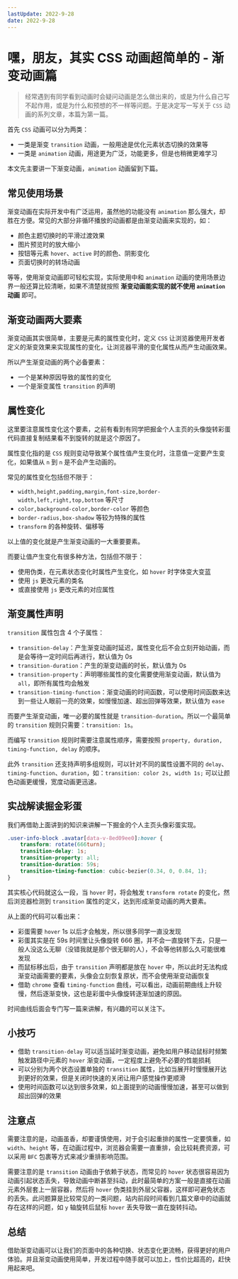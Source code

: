 ```yaml
---
lastUpdate: 2022-9-28
date: 2022-9-28
---
```

# 嘿，朋友，其实 CSS 动画超简单的 - 渐变动画篇

> 经常遇到有同学看到动画时会疑问动画是怎么做出来的，或是为什么自己写不起作用，或是为什么和预想的不一样等问题。于是决定写一写关于 `CSS` 动画的系列文章，本篇为第一篇。

首先 `CSS` 动画可以分为两类：

-   一类是渐变 `transition` 动画，一般用途是优化元素状态切换的效果等
-   一类是 `animation` 动画，用途更为广泛，功能更多，但是也稍微更难学习

本文先主要讲一下渐变动画，`animation` 动画留到下篇。

## 常见使用场景

渐变动画在实际开发中有广泛运用，虽然他的功能没有 `animation` 那么强大，却胜在方便。常见的大部分非循环播放的动画都是由渐变动画来实现的，如：

-   颜色主题切换时的平滑过渡效果
-   图片预览时的放大缩小
-   按钮等元素 `hover`、`active` 时的颜色、阴影变化
-   页面切换时的转场动画

等等，使用渐变动画即可轻松实现，实际使用中和 `animation` 动画的使用场景边界一般还算比较清晰，如果不清楚就按照 **渐变动画能实现的就不使用 `animation` 动画** 即可。

## 渐变动画两大要素

渐变动画其实很简单，主要是元素的属性变化时，定义 `CSS` 让浏览器使用开发者定义的渐变效果来实现属性的变化，让浏览器平滑的变化属性从而产生动画效果。

所以产生渐变动画的两个必备要素：

-   一个是某种原因导致的属性的变化
-   一个是渐变属性 `transition` 的声明

## 属性变化

这里要注意属性变化这个要素，之前有看到有同学把掘金个人主页的头像旋转彩蛋代码直接复制结果看不到旋转的就是这个原因了。

属性变化指的是 `CSS` 规则变动导致某个属性值产生变化时，注意值一定要产生变化，如果值从 `n` 到 `n` 是不会产生动画的。

常见的属性变化包括但不限于：

-   `width,height,padding,margin,font-size,border-width,left,right,top,bottom` 等尺寸
-   `color,background-color,border-color` 等颜色
-   `border-radius,box-shadow` 等较为特殊的属性
-   `transform` 的各种旋转、偏移等

以上值的变化就是产生渐变动画的一大重要要素。

而要让值产生变化有很多种方法，包括但不限于：

-   使用伪类，在元素状态变化时属性产生变化，如 `hover` 时字体变大变蓝
-   使用 `js` 更改元素的类名
-   或直接使用 `js` 更改元素的对应属性

## 渐变属性声明

`transition` 属性包含 4 个子属性：

-   `transition-delay`：产生渐变动画时延迟，属性变化后不会立刻开始动画，而是会等待一定时间后再进行，默认值为 0s
-   `transition-duration`：产生的渐变动画的时长，默认值为 0s
-   `transition-property`：声明哪些属性的变化需要使用渐变动画，默认值为 `all`，即所有属性均会触发
-   `transition-timing-function`：渐变动画的时间函数，可以使用时间函数来达到一些让人眼前一亮的效果，如慢慢加速、超出回弹等效果，默认值为 `ease`

而要产生渐变动画，唯一必要的属性就是 `transition-duration`。所以一个最简单的 `transition` 规则只需要：`transition: 1s`。

而编写 `transition` 规则时需要注意属性顺序，需要按照 `property, duration, timing-function, delay` 的顺序。

此外 `transition` 还支持声明多组规则，可以针对不同的属性设置不同的 `delay`、`timing-function`、`duration`，如：`transition: color 2s, width 1s;` 可以让颜色动画更缓慢，宽度动画更迅速。

## 实战解读掘金彩蛋

我们再借助上面讲到的知识来讲解一下掘金的个人主页头像彩蛋实现。

```css
.user-info-block .avatar[data-v-8ed09ee0]:hover {
    transform: rotate(666turn);
    transition-delay: 1s;
    transition-property: all;
    transition-duration: 59s;
    transition-timing-function: cubic-bezier(0.34, 0, 0.84, 1);
}
```

其实核心代码就这么一段，当 `hover` 时，将会触发 `transform rotate` 的变化，然后浏览器检测到 `transition` 属性的定义，达到形成渐变动画的两大要素。

从上面的代码可以看出来：

-   彩蛋需要 `hover` 1s 以后才会触发，所以很多同学一直没发现
-   彩蛋其实是在 59s 时间里让头像旋转 666 圈，并不会一直旋转下去，只是一般人没这么无聊（没错我就是那个很无聊的人），不会等他转那么久可能很难发现
-   而鼠标移出后，由于 `transition` 声明都是放在 `hover` 中，所以此时无法构成渐变动画需要的要素，头像会立刻恢复原状，而不会使用渐变动画恢复
-   借助 `chrome` 查看 `timing-function` 曲线，可以看出，动画前期曲线上升较慢，然后逐渐变快，这也是彩蛋中头像旋转逐渐加速的原因。

时间曲线后面会专门写一篇来讲解，有兴趣的可以关注下。

## 小技巧

-   借助 `transition-delay` 可以适当延时渐变动画，避免如用户移动鼠标时频繁触发路径中元素的 `hover` 渐变动画，一定程度上避免不必要的性能损耗
-   可以分别为两个状态设置单独的 `transition` 属性，比如当展开时慢慢展开达到更好的效果，但是关闭时快速的关闭让用户感觉操作更顺滑
-   使用时间函数可以达到很多效果，如上面提到的动画慢慢加速，甚至可以做到超出回弹的效果

## 注意点

需要注意的是，动画虽香，却要谨慎使用，对于会引起重排的属性一定要慎重，如 `width`、`height` 等，在动画过程中，浏览器会需要一直重排，会比较耗费资源，可以采用 `BFC` 包裹等方式来减少重排影响范围。

需要注意的是 `transition` 动画由于依赖于状态，而常见的 `hover` 状态很容易因为动画引起状态丢失，导致动画中断甚至抖动，此时最简单的方案一般是直接在动画元素外层套上一层容器，然后将 `hover` 伪类挂到外层父容器，这样即可避免状态的丢失。此问题算是比较常见的一类问题，站内前段时间看到几篇文章中的动画就存在这样的问题，如 `y` 轴旋转后鼠标 `hover` 丢失导致一直在旋转抖动。

## 总结

借助渐变动画可以让我们的页面中的各种切换、状态变化更流畅，获得更好的用户体验。并且渐变动画使用简单，开发过程中随手就可以加上，性价比超高的，赶快用起来吧。
